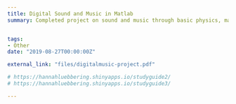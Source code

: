 ```yaml
---
title: Digital Sound and Music in Matlab
summary: Completed project on sound and music through basic physics, mathematics, algorithms, fundamental music theory, and MIDI.


tags:
- Other
date: "2019-08-27T00:00:00Z"

external_link: "files/digitalmusic-project.pdf"

# https://hannahluebbering.shinyapps.io/studyguide2/
# https://hannahluebbering.shinyapps.io/studyguide3/

---
```

